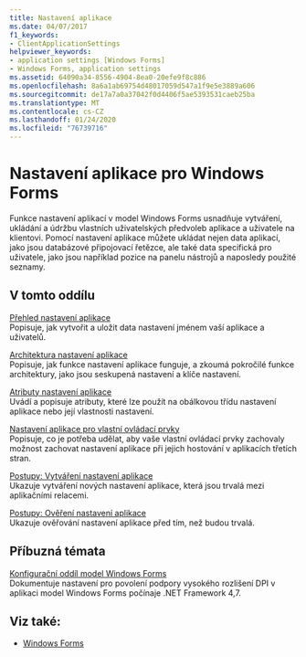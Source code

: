 ```yaml
---
title: Nastavení aplikace
ms.date: 04/07/2017
f1_keywords:
- ClientApplicationSettings
helpviewer_keywords:
- application settings [Windows Forms]
- Windows Forms, application settings
ms.assetid: 64090a34-8556-4904-8ea0-20efe9f8c886
ms.openlocfilehash: 8a6a1ab69754d48017059d547a1f9e5e3889a606
ms.sourcegitcommit: de17a7a0a37042f0d4406f5ae5393531caeb25ba
ms.translationtype: MT
ms.contentlocale: cs-CZ
ms.lasthandoff: 01/24/2020
ms.locfileid: "76739716"
---
```

# <a name="application-settings-for-windows-forms"></a>Nastavení aplikace pro Windows Forms
Funkce nastavení aplikací v model Windows Forms usnadňuje vytváření, ukládání a údržbu vlastních uživatelských předvoleb aplikace a uživatele na klientovi. Pomocí nastavení aplikace můžete ukládat nejen data aplikací, jako jsou databázové připojovací řetězce, ale také data specifická pro uživatele, jako jsou například pozice na panelu nástrojů a naposledy použité seznamy.  
  
## <a name="in-this-section"></a>V tomto oddílu  
 [Přehled nastavení aplikace](application-settings-overview.md)  
 Popisuje, jak vytvořit a uložit data nastavení jménem vaší aplikace a uživatelů.  
  
 [Architektura nastavení aplikace](application-settings-architecture.md)  
 Popisuje, jak funkce nastavení aplikace funguje, a zkoumá pokročilé funkce architektury, jako jsou seskupená nastavení a klíče nastavení.  
  
 [Atributy nastavení aplikace](application-settings-attributes.md)  
 Uvádí a popisuje atributy, které lze použít na obálkovou třídu nastavení aplikace nebo její vlastnosti nastavení.  
  
 [Nastavení aplikace pro vlastní ovládací prvky](application-settings-for-custom-controls.md)  
 Popisuje, co je potřeba udělat, aby vaše vlastní ovládací prvky zachovaly možnost zachovat nastavení aplikace při jejich hostování v aplikacích třetích stran.  
  
 [Postupy: Vytváření nastavení aplikace](how-to-create-application-settings.md)  
 Ukazuje vytváření nových nastavení aplikace, která jsou trvalá mezi aplikačními relacemi.  
  
 [Postupy: Ověření nastavení aplikace](how-to-validate-application-settings.md)  
 Ukazuje ověřování nastavení aplikace před tím, než budou trvalá.  
  
## <a name="related-topics"></a>Příbuzná témata

[Konfigurační oddíl model Windows Forms](../../configure-apps/file-schema/winforms/index.md)    
Dokumentuje nastavení pro povolení podpory vysokého rozlišení DPI v aplikaci model Windows Forms počínaje .NET Framework 4,7.

## <a name="see-also"></a>Viz také:

- [Windows Forms](../index.md)
